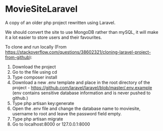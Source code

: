 # MovieSiteLaravel 
A copy of an older php project rewritten using Laravel.

We should convert the site to use MongoDB rather than mySQL, it will make it a lot easier to store users and their favourites. 

To clone and run locally (From https://stackoverflow.com/questions/38602321/cloning-laravel-project-from-github):

1. Download the project
2. Go to the file using cd
3. Type composer install
4. Download a new .env template and place in the root directory of the project - https://github.com/laravel/laravel/blob/master/.env.example (env contains sensitive database information and is never pushed to github.)
5. Type php artisan key:generate
6. Open the .env file and change the database name to moviesite, username to root and leave the password field empty.
7. Type php artisan migrate
8. Go to localhost:8000 or 127.0.0.1:8000





